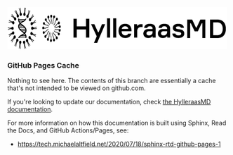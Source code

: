 <a href="https://cascella-group-uio.github.io/HyMD/">
  <img src="https://github.com/Cascella-Group-UiO/HyMD/blob/main/docs/img/hymd_logo_text_black.png?raw=true" width="500" title="HylleraasMD">
</a>

### GitHub Pages Cache

Nothing to see here. The contents of this branch are essentially a cache that's not intended to be viewed on github.com.


If you're looking to update our documentation, check [the HylleraasMD documentation](https://cascella-group-uio.github.io/HyMD/index.html).

For more information on how this documentation is built using Sphinx, Read the Docs, and GitHub Actions/Pages, see:

 * https://tech.michaelaltfield.net/2020/07/18/sphinx-rtd-github-pages-1
